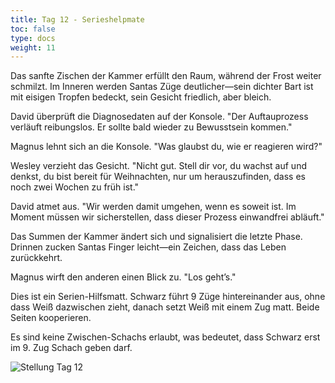 ```yaml
---
title: Tag 12 - Serieshelpmate
toc: false
type: docs
weight: 11
---
```



Das sanfte Zischen der Kammer erfüllt den Raum, während der Frost weiter schmilzt. Im Inneren werden Santas Züge deutlicher—sein dichter Bart ist mit eisigen Tropfen bedeckt, sein Gesicht friedlich, aber bleich.

David überprüft die Diagnosedaten auf der Konsole. "Der Auftauprozess verläuft reibungslos. Er sollte bald wieder zu Bewusstsein kommen."

Magnus lehnt sich an die Konsole. "Was glaubst du, wie er reagieren wird?"

Wesley verzieht das Gesicht. "Nicht gut. Stell dir vor, du wachst auf und denkst, du bist bereit für Weihnachten, nur um herauszufinden, dass es noch zwei Wochen zu früh ist."

David atmet aus. "Wir werden damit umgehen, wenn es soweit ist. Im Moment müssen wir sicherstellen, dass dieser Prozess einwandfrei abläuft."

Das Summen der Kammer ändert sich und signalisiert die letzte Phase. Drinnen zucken Santas Finger leicht—ein Zeichen, dass das Leben zurückkehrt.

Magnus wirft den anderen einen Blick zu. "Los geht’s."

Dies ist ein Serien-Hilfsmatt. Schwarz führt 9 Züge hintereinander aus, ohne dass Weiß dazwischen zieht, danach setzt Weiß mit einem Zug matt. Beide Seiten kooperieren.

Es sind keine Zwischen-Schachs erlaubt, was bedeutet, dass Schwarz erst im 9. Zug Schach geben darf.

![Stellung Tag 12](/day12.jpg "K7/1p6/2k1P3/3NP3/2PP4/5N2/8/8 b - - 0 1")


